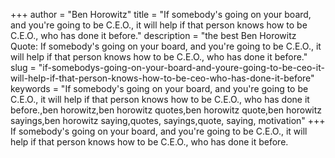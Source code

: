 +++
author = "Ben Horowitz"
title = "If somebody's going on your board, and you're going to be C.E.O., it will help if that person knows how to be C.E.O., who has done it before."
description = "the best Ben Horowitz Quote: If somebody's going on your board, and you're going to be C.E.O., it will help if that person knows how to be C.E.O., who has done it before."
slug = "if-somebodys-going-on-your-board-and-youre-going-to-be-ceo-it-will-help-if-that-person-knows-how-to-be-ceo-who-has-done-it-before"
keywords = "If somebody's going on your board, and you're going to be C.E.O., it will help if that person knows how to be C.E.O., who has done it before.,ben horowitz,ben horowitz quotes,ben horowitz quote,ben horowitz sayings,ben horowitz saying,quotes, sayings,quote, saying, motivation"
+++
If somebody's going on your board, and you're going to be C.E.O., it will help if that person knows how to be C.E.O., who has done it before.

